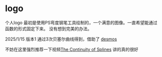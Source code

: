 # logo
个人logo
最初是使用PS弯度钢笔工具绘制的，一个满意的图像。一直希望能通过函数的形式固定下来。
没有想到完美的办法。

2025/1/15 版本1
通过3次贝塞尔曲线得到，借助了
[desmos](https://www.desmos.com/calculator/cahqdxeshd?lang=zh-CN)

不妨在这里强烈推荐一下视频[The Continuity of Splines](https://www.youtube.com/watch?v=jvPPXbo87ds)
讲的真的很好
